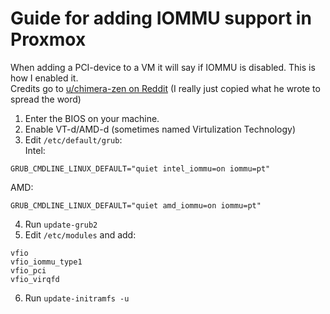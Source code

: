 # Guide for adding IOMMU support in Proxmox
When adding a PCI-device to a VM it will say if IOMMU is disabled. This is how I enabled it. \
Credits go to [u/chimera-zen on Reddit](https://www.reddit.com/r/Proxmox/comments/lcnn5w/proxmox_pcie_passthrough_in_2_minutes/) (I really just copied what he wrote to spread the word)

1. Enter the BIOS on your machine.
2. Enable VT-d/AMD-d (sometimes named Virtulization Technology)
3. Edit `/etc/default/grub`: \
Intel:
```
GRUB_CMDLINE_LINUX_DEFAULT="quiet intel_iommu=on iommu=pt"
```
AMD:
```
GRUB_CMDLINE_LINUX_DEFAULT="quiet amd_iommu=on iommu=pt"
```
4. Run `update-grub2`
5. Edit `/etc/modules` and add:
```
vfio
vfio_iommu_type1
vfio_pci
vfio_virqfd
```
6. Run `update-initramfs -u`
